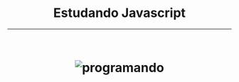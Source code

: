 <h1 align="center" > Estudando Javascript </h1>
<hr> 
<br>
<h1 align="center">

 ![programando](https://user-images.githubusercontent.com/75100575/152958609-862461d5-a48b-4d3e-b47e-105fd4dd4507.gif)
